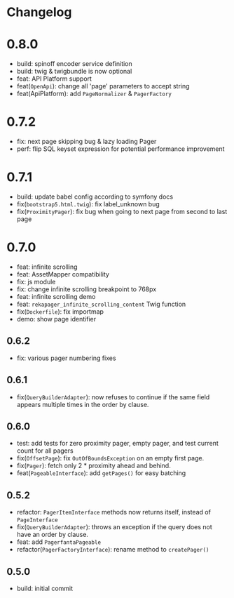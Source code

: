 # Changelog

# 0.8.0

* build: spinoff encoder service definition
* build: twig & twigbundle is now optional
* feat: API Platform support
* feat(`OpenApi`): change all 'page' parameters to accept string
* feat(ApiPlatform): add `PageNormalizer` & `PagerFactory`

# 0.7.2

* fix: next page skipping bug & lazy loading Pager
* perf: flip SQL keyset expression for potential performance improvement

# 0.7.1

* build: update babel config according to symfony docs
* fix(`bootstrap5.html.twig`): fix label_unknown bug
* fix(`ProximityPager`): fix bug when going to next page from second to last
  page

# 0.7.0

* feat: infinite scrolling
* feat: AssetMapper compatibility
* fix: js module
* fix: change infinite scrolling breakpoint to 768px
* feat: infinite scrolling demo
* feat: `rekapager_infinite_scrolling_content` Twig function
* fix(`Dockerfile`): fix importmap
* demo: show page identifier

## 0.6.2

* fix: various pager numbering fixes

## 0.6.1

* fix(`QueryBuilderAdapter`): now refuses to continue if the same field appears
  multiple times in the order by clause.


## 0.6.0

* test: add tests for zero proximity pager, empty pager, and test current count for all
  pagers
* fix(`OffsetPage`): fix `OutOfBoundsException` on an empty first page.
* fix(`Pager`): fetch only 2 * proximity ahead and behind.
* feat(`PageableInterface`): add `getPages()` for easy batching

## 0.5.2

* refactor: `PagerItemInterface` methods now returns itself, instead of
  `PageInterface`
* fix(`QueryBuilderAdapter`): throws an exception if the query does not have an
  order by clause.
* feat: add `PagerfantaPageable`
* refactor(`PagerFactoryInterface`): rename method to `createPager()`

## 0.5.0

* build: initial commit

